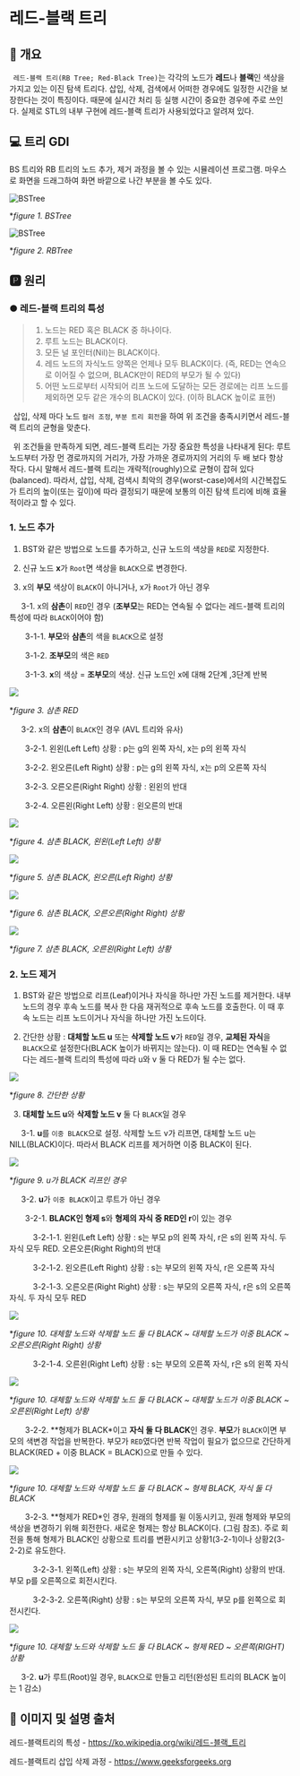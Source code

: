 # 레드-블랙 트리
## 📢 개요

 `레드-블랙 트리(RB Tree; Red-Black Tree)`는 각각의 노드가 **레드**나 **블랙**인 색상을 가지고 있는 이진 탐색 트리다. 삽입, 삭제, 검색에서 어떠한 경우에도 일정한 시간을 보장한다는 것이 특징이다. 때문에 실시간 처리 등 실행 시간이 중요한 경우에 주로 쓰인다. 실제로 STL의 내부 구현에 레드-블랙 트리가 사용되었다고 알려져 있다.
 
## 💻 트리 GDI
 BS 트리와 RB 트리의 노드 추가, 제거 과정을 볼 수 있는 시뮬레이션 프로그램. 마우스로 화면을 드래그하여 화면 바깥으로 나간 부분을 볼 수도 있다.
 
 ![BSTree](https://github.com/kbm0996/WinAPI-Tree_Structure/blob/master/figure/bstree.png)
 
 **figure 1. BSTree*

 
 ![BSTree](https://github.com/kbm0996/WinAPI-Tree_Structure/blob/master/figure/rbtree.png)
 
 **figure 2. RBTree*
 
## 🅿 원리
### ● 레드-블랙 트리의 특성
>1. 노드는 RED 혹은 BLACK 중 하나이다.
>2. 루트 노드는 BLACK이다.
>3. 모든 널 포인터(Nil)는 BLACK이다.
>4. 레드 노드의 자식노드 양쪽은 언제나 모두 BLACK이다. (즉, RED는 연속으로 이어질 수 없으며, BLACK만이 RED의 부모가 될 수 있다)
>5. 어떤 노드로부터 시작되어 리프 노드에 도달하는 모든 경로에는 리프 노드를 제외하면 모두 같은 개수의 BLACK이 있다. (이하 BLACK 높이로 표현)

 삽입, 삭제 마다 노드 `컬러 조정`, `부분 트리 회전`을 하여 위 조건을 충족시키면서 레드-블랙 트리의 균형을 맞춘다.

 위 조건들을 만족하게 되면, 레드-블랙 트리는 가장 중요한 특성을 나타내게 된다: 루트 노드부터 가장 먼 경로까지의 거리가, 가장 가까운 경로까지의 거리의 두 배 보다 항상 작다. 다시 말해서 레드-블랙 트리는 개략적(roughly)으로 균형이 잡혀 있다(balanced). 따라서, 삽입, 삭제, 검색시 최악의 경우(worst-case)에서의 시간복잡도가 트리의 높이(또는 깊이)에 따라 결정되기 때문에 보통의 이진 탐색 트리에 비해 효율적이라고 할 수 있다.
 
 
 ### 1. 노드 추가
 
1. BST와 같은 방법으로 노드를 추가하고, 신규 노드의 색상을 `RED`로 지정한다.

2. 신규 노드 **x**가 `Root`면 색상을 `BLACK`으로 변경한다. 

3. x의 **부모** 색상이 `BLACK`이 아니거나, x가 `Root`가 아닌 경우

   3-1. x의 **삼촌**이 `RED`인 경우 (**조부모**는 RED는 연속될 수 없다는 레드-블랙 트리의 특성에 따라 `BLACK`이어야 함)

    3-1-1. **부모**와 **삼촌**의 색을 `BLACK`으로 설정  

    3-1-2. **조부모**의 색은 `RED`

    3-1-3. **x**의 색상 = **조부모**의 색상. 신규 노드인 x에 대해 2단계 ,3단계 반복 

  ![](https://www.geeksforgeeks.org/wp-content/uploads/redBlackCase2.png)

 **figure 3. 삼촌 RED*
 
   3-2. x의 **삼촌**이 `BLACK`인 경우 (AVL 트리와 유사)

    3-2-1. 왼왼(Left Left) 상황 : p는 g의 왼쪽 자식, x는 p의 왼쪽 자식

    3-2-2. 왼오른(Left Right) 상황 : p는 g의 왼쪽 자식, x는 p의 오른쪽 자식

    3-2-3. 오른오른(Right Right) 상황 : 왼왼의 반대
   
    3-2-4. 오른왼(Right Left) 상황 : 왼오른의 반대

  ![](https://www.geeksforgeeks.org/wp-content/uploads/redBlackCase3a1.png)

 **figure 4. 삼촌 BLACK, 왼왼(Left Left) 상황*

  ![](https://www.geeksforgeeks.org/wp-content/uploads/redBlackCase3b.png)

 **figure 5. 삼촌 BLACK, 왼오른(Left Right) 상황*

  ![](https://www.geeksforgeeks.org/wp-content/uploads/redBlackCase3c.png)

 **figure 6. 삼촌 BLACK, 오른오른(Right Right) 상황*

  ![](https://www.geeksforgeeks.org/wp-content/uploads/redBlackCase3d.png)

 **figure 7. 삼촌 BLACK, 오른왼(Right Left) 상황*

 
 ### 2. 노드 제거
 
1. BST와 같은 방법으로 리프(Leaf)이거나 자식을 하나만 가진 노드를 제거한다. 내부 노드의 경우 후속 노드를 복사 한 다음 재귀적으로 후속 노드를 호출한다. 이 때 후속 노드는 리프 노드이거나 자식을 하나만 가진 노드이다.

2. 간단한 상황 : **대체할 노드 u** 또는 **삭제할 노드 v**가 `RED`일 경우, **교체된 자식**을 `BLACK`으로 설정한다(BLACK 높이가 바뀌지는 않는다). 이 때 RED는 연속될 수 없다는 레드-블랙 트리의 특성에 따라 u와 v 둘 다 RED가 될 수는 없다.

  ![](https://www.geeksforgeeks.org/wp-content/uploads/rbdelete11.png)

 **figure 8. 간단한 상황*

3. **대체할 노드 u**와 **삭제할 노드 v** 둘 다 `BLACK`일 경우

   3-1. **u**를 `이중 BLACK`으로 설정. 삭제할 노드 v가 리프면, 대체할 노드 u는 NILL(BLACK)이다. 따라서 BLACK 리프를 제거하면 이중 BLACK이 된다.
  
  ![](https://www.geeksforgeeks.org/wp-content/uploads/rbdelete12_new.png)

 **figure 9. u가 BLACK 리프인 경우*
  
   3-2. **u**가 `이중 BLACK`이고 루트가 아닌 경우
   
    3-2-1. **BLACK인 형제 s**와 **형제의 자식 중 RED인 r**이 있는 경우 

      3-2-1-1. 왼왼(Left Left) 상황 : s는 부모 p의 왼쪽 자식, r은 s의 왼쪽 자식. 두 자식 모두 RED. 오른오른(Right Right)의 반대
      
      3-2-1-2. 왼오른(Left Right) 상황 : s는 부모의 왼쪽 자식, r은 오른쪽 자식
      
      3-2-1-3. 오른오른(Right Right) 상황 : s는 부모의 오른쪽 자식, r은 s의 오른쪽 자식. 두 자식 모두 RED
      
  ![](https://www.geeksforgeeks.org/wp-content/uploads/rbdelete13New.png)

 **figure 10. 대체할 노드와 삭제할 노드 둘 다 BLACK ~ 대체할 노드가 이중 BLACK ~ 오른오른(Right Right) 상황*
 
      3-2-1-4. 오른왼(Right Left) 상황 : s는 부모의 오른쪽 자식, r은 s의 왼쪽 자식
      
  ![](https://www.geeksforgeeks.org/wp-content/uploads/rbdelete14.png)

 **figure 10. 대체할 노드와 삭제할 노드 둘 다 BLACK ~ 대체할 노드가 이중 BLACK ~ 오른왼(Right Left) 상황* 
      
    3-2-2. **형제가 BLACK*이고 **자식 둘 다 BLACK**인 경우. **부모**가 `BLACK`이면 부모의 색변경 작업을 반복한다. 부모가 `RED`였다면 반복 작업이 필요가 없으므로 간단하게 BLACK(RED + 이중 BLACK = BLACK)으로 만들 수 있다.

  ![](https://www.geeksforgeeks.org/wp-content/uploads/rbdelete15.png)

 **figure 10. 대체할 노드와 삭제할 노드 둘 다 BLACK ~ 형제 BLACK, 자식 둘 다 BLACK*
    
    3-2-3. **형제가 RED*인 경우, 원래의 형제를 윌 이동시키고, 원래 형제와 부모의 색상을 변경하기 위해 회전한다. 새로운 형제는 항상 BLACK이다. (그림 참조). 주로 회전을 통해 형제가 BLACK인 상황으로 트리를 변환시키고 상황1(3-2-1)이나 상황2(3-2-2)로 유도한다. 
    
      3-2-3-1. 왼쪽(Left) 상황 : s는 부모의 왼쪽 자식, 오른쪽(Right) 상황의 반대. 부모 p를 오른쪽으로 회전시킨다. 
      
      3-2-3-2. 오른쪽(Right) 상황 : s는 부모의 오른쪽 자식, 부모 p를 왼쪽으로 회전시킨다.
      
  ![](https://www.geeksforgeeks.org/wp-content/uploads/rbdelete161-1024x704.png)

 **figure 10. 대체할 노드와 삭제할 노드 둘 다 BLACK ~ 형제 RED ~ 오른쪽(RIGHT) 상황*
 
   3-2. **u**가 루트(Root)일 경우, `BLACK`으로 만들고 리턴(완성된 트리의 BLACK 높이는 1 감소)
 
 
 
 ## 📌 이미지 및 설명 출처 
 
 레드-블랙트리의 특성 - https://ko.wikipedia.org/wiki/레드-블랙_트리
 
 레드-블랙트리 삽입 삭제 과정 - https://www.geeksforgeeks.org

